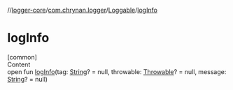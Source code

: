 //[logger-core](../../../index.md)/[com.chrynan.logger](../index.md)/[Loggable](index.md)/[logInfo](log-info.md)



# logInfo  
[common]  
Content  
open fun [logInfo](log-info.md)(tag: [String](https://kotlinlang.org/api/latest/jvm/stdlib/kotlin/-string/index.html)? = null, throwable: [Throwable](https://kotlinlang.org/api/latest/jvm/stdlib/kotlin/-throwable/index.html)? = null, message: [String](https://kotlinlang.org/api/latest/jvm/stdlib/kotlin/-string/index.html)? = null)  



